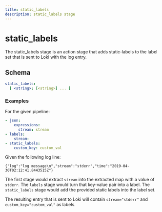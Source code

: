 ```yaml
---
title: static_labels
description: static_labels stage
---
```

# static_labels

The static_labels stage is an action stage that adds static-labels to the label set that is sent to Loki with the log entry.

## Schema

```yaml
static_labels:
  [ <string>: [<string>] ... ]
```

### Examples

For the given pipeline:

```yaml
- json:
    expressions:
      stream: stream
- labels:
    stream:
- static_labels:
    custom_key: custom_val
```

Given the following log line:

```
{"log":"log message\n","stream":"stderr","time":"2019-04-30T02:12:41.8443515Z"}
```

The first stage would extract `stream` into the extracted map with a value of
`stderr`. The `labels` stage would turn that key-value pair into a label. The
`static_labels` stage would add the provided static labels into the label set.

The resulting entry that is sent to Loki will contain `stream="stderr"` and `custom_key="custom_val"` as labels.
